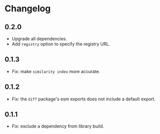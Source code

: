 # Changelog

## 0.2.0

- Upgrade all dependencies.
- Add `registry` option to specify the registry URL.

## 0.1.3

- Fix: make `similarity index` more accurate.

## 0.1.2

- Fix: the `diff` package's esm exports does not include a default export.

## 0.1.1

- Fix: exclude a dependency from library build.
